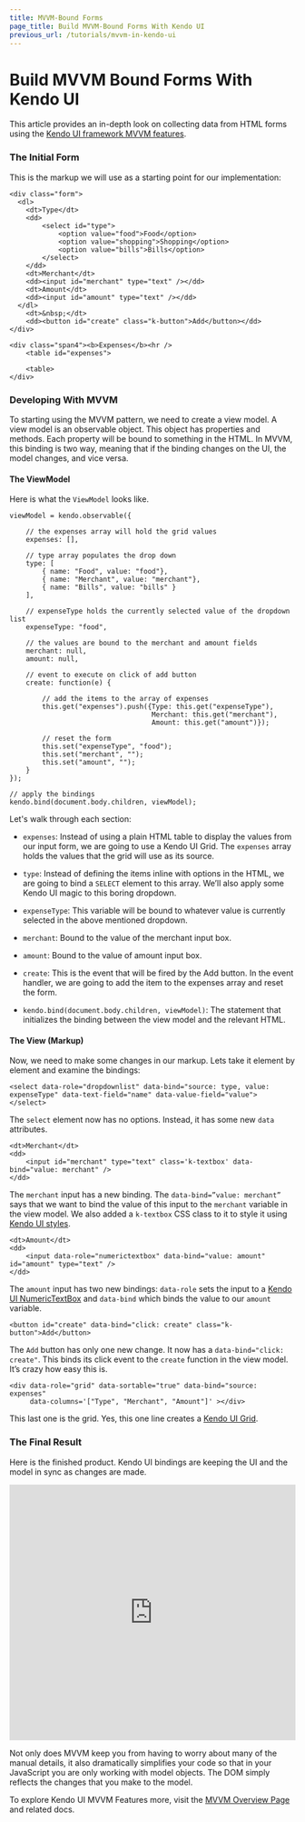```yaml
---
title: MVVM-Bound Forms
page_title: Build MVVM-Bound Forms With Kendo UI
previous_url: /tutorials/mvvm-in-kendo-ui
---
```


# Build MVVM Bound Forms With Kendo UI

This article provides an in-depth look on collecting data from HTML forms using the [Kendo UI framework MVVM features](/getting-started/framework/mvvm/overview).

### The Initial Form

This is the markup we will use as a starting point for our implementation:

    <div class="form">
      <dl>
        <dt>Type</dt>
        <dd>
            <select id="type">
                <option value="food">Food</option>
                <option value="shopping">Shopping</option>
                <option value="bills">Bills</option>
            </select>
        </dd>
        <dt>Merchant</dt>
        <dd><input id="merchant" type="text" /></dd>
        <dt>Amount</dt>
        <dd><input id="amount" type="text" /></dd>
      </dl>
        <dt>&nbsp;</dt>
        <dd><button id="create" class="k-button">Add</button></dd>
    </div>

    <div class="span4"><b>Expenses</b><hr />
        <table id="expenses">

        <table>
    </div>

### Developing With MVVM

To starting using the MVVM pattern, we need to create a view model. A view model is an observable object. This object has properties and methods.
Each property will be bound to something in the HTML. In MVVM, this binding is two way, meaning that if the binding changes on the UI, the model
changes, and vice versa.

#### The ViewModel

Here is what the `ViewModel` looks like.

	viewModel = kendo.observable({

	    // the expenses array will hold the grid values
    	expenses: [],

	    // type array populates the drop down
    	type: [
    		{ name: "Food", value: "food"},
    		{ name: "Merchant", value: "merchant"},
    		{ name: "Bills", value: "bills" }
    	],

    	// expenseType holds the currently selected value of the dropdown list
     	expenseType: "food",

     	// the values are bound to the merchant and amount fields
     	merchant: null,
     	amount: null,

     	// event to execute on click of add button
     	create: function(e) {

	        // add the items to the array of expenses
	        this.get("expenses").push({Type: this.get("expenseType"),
	                                   Merchant: this.get("merchant"),
	                                   Amount: this.get("amount")});

	        // reset the form
	        this.set("expenseType", "food");
	        this.set("merchant", "");
	        this.set("amount", "");
    	}
	});

	// apply the bindings
	kendo.bind(document.body.children, viewModel);

Let's walk through each section:

* `expenses`: Instead of using a plain HTML table to display the values from our input form, we are going to use a Kendo UI Grid. The `expenses` array holds the values that the grid will use as its source.

* `type`: Instead of defining the items inline with options in the HTML, we are going to bind a `SELECT` element to this array. We’ll also apply some Kendo UI magic to this boring dropdown.

* `expenseType`: This variable will be bound to whatever value is currently selected in the above mentioned dropdown.

* `merchant`: Bound to the value of the merchant input box.

* `amount`: Bound to the value of amount input box.

* `create`: This is the event that will be fired by the Add button. In the event handler, we are going to add the item to the expenses array and reset the form.

* `kendo.bind(document.body.children, viewModel)`: The statement that initializes the binding between the view model and the relevant HTML.

#### The View (Markup)

Now, we need to make some changes in our markup. Lets take it element by element and examine the bindings:

	<select data-role="dropdownlist" data-bind="source: type, value: expenseType" data-text-field="name" data-value-field="value">
	</select>

The `select` element now has no options. Instead, it has some new `data` attributes.

	<dt>Merchant</dt>
	<dd>
		<input id="merchant" type="text" class='k-textbox' data-bind="value: merchant" />
	</dd>

The `merchant` input has a new binding. The `data-bind=”value: merchant”` says that we want to bind the value of this input to the `merchant`
variable in the view model. We also added a `k-textbox` CSS class to it to style it using [Kendo UI
styles](/getting-started/ui-widgets/appearance-styling).

	<dt>Amount</dt>
	<dd>
		<input data-role="numerictextbox" data-bind="value: amount" id="amount" type="text" />
	</dd>

The `amount` input has two new bindings: `data-role` sets the input to a [Kendo UI NumericTextBox](/getting-started/web/numerictextbox/overview) and `data-bind` which binds the value to our `amount` variable.

	<button id="create" data-bind="click: create" class="k-button">Add</button>

The `Add` button has only one new change. It now has a `data-bind="click: create"`. This binds its click event to the `create` function in the view model. It’s crazy how easy this is.

	<div data-role="grid" data-sortable="true" data-bind="source: expenses"
    	 data-columns='["Type", "Merchant", "Amount"]' ></div>

This last one is the grid. Yes, this one line creates a [Kendo UI Grid](/getting-started/ui-widgets/grid/walkthrough).

### The Final Result

Here is the finished product. Kendo UI bindings are keeping the UI and the model in sync as changes are made.

<iframe frameborder="0" allowfullscreen="allowfullscreen" src="http://jsfiddle.net/burkeholland/NqSuS/6/embedded/result,js,html" style="width: 100%; height: 450px;"></iframe>

Not only does MVVM keep you from having to worry about many of the manual details, it also dramatically simplifies your code so that in your JavaScript you are only working with model objects. The DOM simply reflects the changes that you make to the model.

To explore Kendo UI MVVM Features more, visit the [MVVM Overview Page](/getting-started/framework/mvvm/overview) and related docs.
